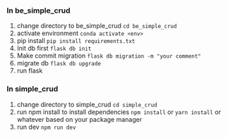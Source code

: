 ### In be_simple_crud
1. change directory to be_simple_crud
`cd be_simple_crud`
2. activate environment
`conda activate <env>`
3. pip install
`pip install requirements.txt`
4. Init db first
`flask db init`
5. Make commit migration
`flask db migration -m "your comment" `
6. migrate db
`flask db upgrade`
7. run flask

### In simple_crud
1. change directory to simple_crud
`cd simple_crud`
2. run npm install to install dependencies
`npm install` or `yarn install` or whatever based on your package manager
3. run dev
`npm run dev`
